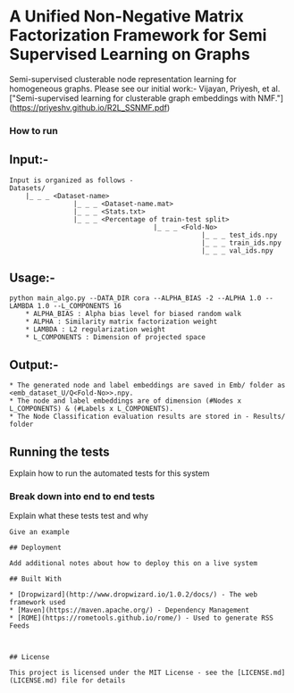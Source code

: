 # A Unified Non-Negative Matrix Factorization Framework for Semi Supervised Learning on Graphs

Semi-supervised clusterable node representation learning for homogeneous graphs.
Please see our initial work:- Vijayan, Priyesh, et al. ["Semi-supervised learning for clusterable graph embeddings with NMF."] (https://priyeshv.github.io/R2L_SSNMF.pdf)

### How to run
## Input:- 
    Input is organized as follows -
    Datasets/
        |_ _ _ <Dataset-name>
                    |_ _ _ <Dataset-name.mat>
                    |_ _ _ <Stats.txt>
                    |_ _ _ <Percentage of train-test split>
                                        |_ _ _ <Fold-No>
                                                    |_ _ _ test_ids.npy
                                                    |_ _ _ train_ids.npy
                                                    |_ _ _ val_ids.npy
   
 ## Usage:-
    python main_algo.py --DATA_DIR cora --ALPHA_BIAS -2 --ALPHA 1.0 --LAMBDA 1.0 --L_COMPONENTS 16
        * ALPHA_BIAS : Alpha bias level for biased random walk
        * ALPHA : Similarity matrix factorization weight
        * LAMBDA : L2 regularization weight
        * L_COMPONENTS : Dimension of projected space
 
 ## Output:-
    * The generated node and label embeddings are saved in Emb/ folder as <emb_dataset_U/Q<Fold-No>>.npy.
    * The node and label embeddings are of dimension (#Nodes x L_COMPONENTS) & (#Labels x L_COMPONENTS).
    * The Node Classification evaluation results are stored in - Results/ folder 


## Running the tests

Explain how to run the automated tests for this system

### Break down into end to end tests

Explain what these tests test and why

```
Give an example

## Deployment

Add additional notes about how to deploy this on a live system

## Built With

* [Dropwizard](http://www.dropwizard.io/1.0.2/docs/) - The web framework used
* [Maven](https://maven.apache.org/) - Dependency Management
* [ROME](https://rometools.github.io/rome/) - Used to generate RSS Feeds



## License

This project is licensed under the MIT License - see the [LICENSE.md](LICENSE.md) file for details

